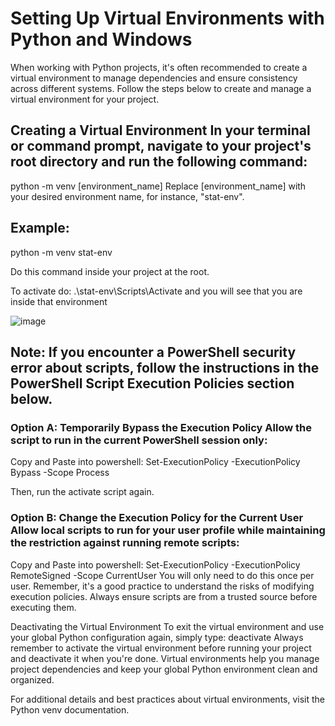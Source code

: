 # Setting Up Virtual Environments with Python and Windows
When working with Python projects, it's often recommended to create a virtual environment to manage dependencies and ensure consistency across different systems. Follow the steps below to create and manage a virtual environment for your project.

## Creating a Virtual Environment In your terminal or command prompt, navigate to your project's root directory and run the following command:
python -m venv [environment_name] Replace [environment_name] with your desired environment name, for instance, "stat-env".

## Example:

python -m venv stat-env

Do this command inside your project at the root.

To activate do: .\stat-env\Scripts\Activate and you will see that you are inside that environment

![image](https://github.com/OlofssonFredrik/Virtual-Env/assets/107762409/d4700160-f16c-4508-91d2-8e4b4aa6fc56)

## Note: If you encounter a PowerShell security error about scripts, follow the instructions in the PowerShell Script Execution Policies section below.

### Option A: Temporarily Bypass the Execution Policy Allow the script to run in the current PowerShell session only:

Copy and Paste into powershell: Set-ExecutionPolicy -ExecutionPolicy Bypass -Scope Process

Then, run the activate script again.

### Option B: Change the Execution Policy for the Current User Allow local scripts to run for your user profile while maintaining the restriction against running remote scripts:

Copy and Paste into powershell: Set-ExecutionPolicy -ExecutionPolicy RemoteSigned -Scope CurrentUser
You will only need to do this once per user. Remember, it's a good practice to understand the risks of modifying execution policies. Always ensure scripts are from a trusted source before executing them.

Deactivating the Virtual Environment To exit the virtual environment and use your global Python configuration again, simply type: deactivate
Always remember to activate the virtual environment before running your project and deactivate it when you're done. Virtual environments help you manage project dependencies and keep your global Python environment clean and organized.

For additional details and best practices about virtual environments, visit the Python venv documentation.
